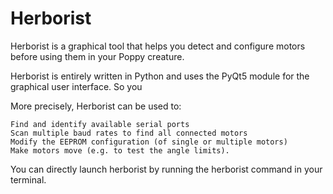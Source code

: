 # Herborist
Herborist is a graphical tool that helps you detect and configure motors before using them in your Poppy creature.

Herborist is entirely written in Python and uses the PyQt5 module for the graphical user interface. So you 

More precisely, Herborist can be used to:

    Find and identify available serial ports
    Scan multiple baud rates to find all connected motors
    Modify the EEPROM configuration (of single or multiple motors)
    Make motors move (e.g. to test the angle limits).

You can directly launch herborist by running the herborist command in your terminal.

